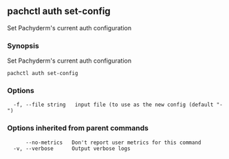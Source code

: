 ## pachctl auth set-config

Set Pachyderm's current auth configuration

### Synopsis


Set Pachyderm's current auth configuration

```
pachctl auth set-config
```

### Options

```
  -f, --file string   input file (to use as the new config (default "-")
```

### Options inherited from parent commands

```
      --no-metrics   Don't report user metrics for this command
  -v, --verbose      Output verbose logs
```

